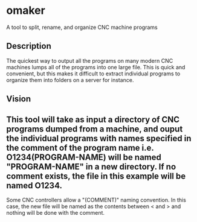 # omaker
A tool to split, rename, and organize CNC machine programs
 ## Description
 The quickest way to output all the programs on many modern CNC machines lumps all of the programs into one large file. This is quick and convenient, but this makes it difficult to extract individual programs to organize them into folders on a server for instance.
 ## Vision
This tool will take as input a directory of CNC programs dumped from a machine, and ouput the individual programs with names specified in the comment of the program name i.e. O1234(PROGRAM-NAME) will be named "PROGRAM-NAME" in a new directory. If no comment exists, the file in this example will be named O1234.
---
Some CNC controllers allow a "<PROGRAM-NAME>(COMMENT)" naming convention. In this case, the new file will be named as the contents between < and > and nothing will be done with the comment.

